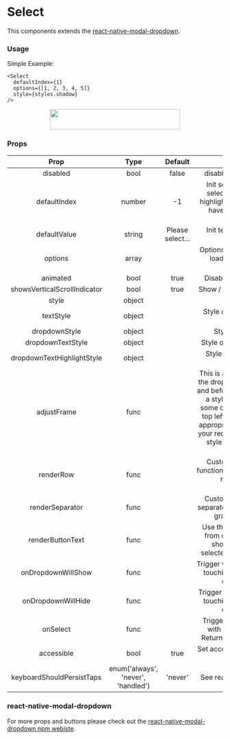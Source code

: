 # Select

This components extends the [react-native-modal-dropdown](https://www.npmjs.com/package/react-native-modal-dropdown).

### Usage

Simple Example:
```
<Select
  defaultIndex={1}
  options={[1, 2, 3, 4, 5]}
  style={styles.shadow}
/>
```
<p align="center">
  <img src="https://raw.githubusercontent.com/creativetimofficial/material-kit-pro-react-native/gh-pages/docs/assets/imgs/dropdown.png?token=APPN3TPhF8Mabj4zlolc5-8-IwXih4-jks5cYZyVwA%3D%3D" width="304px" height="47px">
</p>

### Props

|             Prop             |                Type                |      Default     |                                                                                                                                                              Description                                                                                                                                                             |
|:----------------------------:|:----------------------------------:|:----------------:|:------------------------------------------------------------------------------------------------------------------------------------------------------------------------------------------------------------------------------------------------------------------------------------------------------------------------------------:|
|           disabled           |                bool                |       false      |                                                                                                                                                    disable / enable the component.                                                                                                                                                   |
|         defaultIndex         |               number               |        -1        |                                                                                        Init selected index. -1: None is selected. This only change the highlight of the dropdown row, you have to give a defaultValue to change the init text.                                                                                       |
|         defaultValue         |               string               | Please select... |                                                                                                                                           Init text of the button. Invalid in wrapper mode.                                                                                                                                          |
|            options           |                array               |                  |                                                                                                                           Options. The dropdown will show a loading indicator if options is null/undefined.                                                                                                                          |
|           animated           |                bool                |       true       |                                                                                                                                                   Disable / enable fade animation.                                                                                                                                                   |
| showsVerticalScrollIndicator |                bool                |       true       |                                                                                                                                                Show / hide vertical scroll indicator.                                                                                                                                                |
|             style            |               object               |                  |                                                                                                                                                         Style of the button.                                                                                                                                                         |
|           textStyle          |               object               |                  |                                                                                                                                          Style of the button text. Invalid in wrapper mode.                                                                                                                                          |
|         dropdownStyle        |               object               |                  |                                                                                                                                                      Style of the dropdown list.                                                                                                                                                     |
|       dropdownTextStyle      |               object               |                  |                                                                                                                                                  Style of the dropdown option text.                                                                                                                                                  |
|  dropdownTextHighlightStyle  |               object               |                  |                                                                                                                                              Style of the dropdown selected option text.                                                                                                                                             |
|          adjustFrame         |                func                |                  | This is a callback after the frame of the dropdown have been calculated and before showing. You will receive a style object as argument with some of the props like widthheight top left and right. Change them to appropriate values that accord with your requirement and make the new style as the return value of this function. |
|           renderRow          |                func                |                  |                                                                                                              Customize render option rows: function(option,index,isSelected)Will render a default row if null/undefined.                                                                                                             |
|        renderSeparator       |                func                |                  |                                                                                                                  Customize render dropdown list separators. Will render a default thin gray line if null/undefined.                                                                                                                  |
|       renderButtonText       |                func                |                  |                                                                                                 Use this to extract and return text from option object. This text will show on button after option selected. Invalid in wrapper mode.                                                                                                |
|      onDropdownWillShow      |                func                |                  |                                                                                                                      Trigger when dropdown will show by touching the button. Return false can cancel the event.                                                                                                                      |
|      onDropdownWillHide      |                func                |                  |                                                                                                                      Trigger when dropdown will hide by touching the button. Return false can cancel the event.                                                                                                                      |
|           onSelect           |                func                |                  |                                                                                                                   Trigger when option row touched with selected index and value. Return false can cancel the event.                                                                                                                  |
|          accessible          |                bool                |       true       |                                                                                                                                         Set accessibility of dropdown modal and dropdown rows                                                                                                                                        |
|   keyboardShouldPersistTaps  | enum('always', 'never', 'handled') |      'never'     |                                                                                                                                                   See react-native ScrollView props                                                                                                                                                  |

### react-native-modal-dropdown
For more props and buttons please check out the [react-native-modal-dropdown npm webiste](https://www.npmjs.com/package/react-native-modal-dropdown).